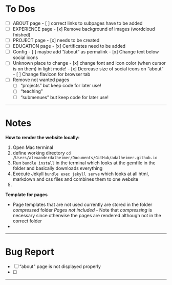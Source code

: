 # To Dos
- [ ] ABOUT page
      - [ ] correct links to subpages have to be added 
- [ ] EXPERIENCE page
      - [x] Remove background of images (wordcloud fnished)
- [ ] PROJECT page
      - [x] needs to be created
- [ ] EDUCATION page
      - [x] Certificates need to be added
- [ ] Config
      - [ ] maybe add “/about” as permalink 
      - [x] Change text below social icons
- [ ] Unknown place to change
      - [x] change font and icon color (when cursor is on them) in light mode!
      - [x] Decrease size of social icons on “about” 
      - [ ] Change flavicon for browser tab
- [ ]  Remove not wanted pages
      - [ ]  “projects” but keep code for later use!
      - [ ] “teaching"
      - [ ] “submenues” but keep code for later use!

___

# Notes
**How to render the website locally:**
1. Open Mac terminal
2. define working directory `cd /Users/alexanderdalheimer/Documents/GitHub/adalheimer.github.io`
3. Run `bundle install` in the terminal which looks at the gemfile in the folder and basically downloads everything
4. Execute Jekyll `bundle exec jekyll serve` which looks at all html, markdown and css files and combines them to one website
5. 

**Template for pages**
- Page templates that are not used currently are stored in the folder *compressed* folder *Pages not included* 
      -  Note that *compressing* is necessary since otherwise the pages are rendered although not in the correct folder
- 
___

# Bug Report
- [ ] “about" page is not displayed properly 
- [ ] 
___